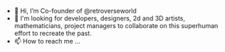 - 👋 Hi, I’m Co-founder of @retroverseworld
- 👀 I'm looking for developers, designers, 2d and 3D artists, mathematicians, project managers to collaborate on this superhuman effort to recreate the past.
- 📫 How to reach me ...

<!---
Our aim is to make this a community project to build the most advanced Retroverse interactive metaverse platform in the world. 
Whether, you want to relive the sinking of the Titanic, the assassination of Julias Caesar or experience being a wretched slave crossing the Atlantic aboard a Slave ship; we've got you covered. Retroverse World will be the most immersive entertainment platform in the world; where amazing past human experiences will come back to life.
--->
